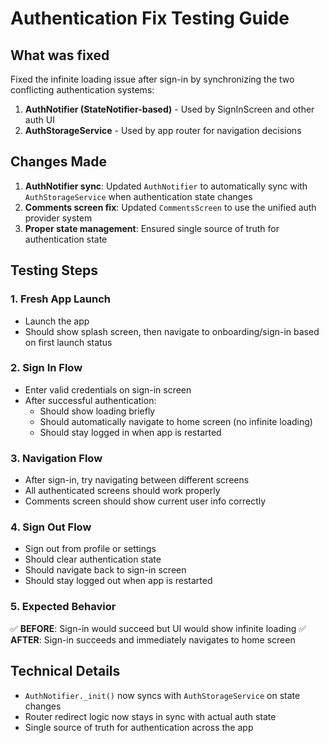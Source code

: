 # Authentication Fix Testing Guide

## What was fixed
Fixed the infinite loading issue after sign-in by synchronizing the two conflicting authentication systems:

1. **AuthNotifier (StateNotifier-based)** - Used by SignInScreen and other auth UI
2. **AuthStorageService** - Used by app router for navigation decisions

## Changes Made
1. **AuthNotifier sync**: Updated `AuthNotifier` to automatically sync with `AuthStorageService` when authentication state changes
2. **Comments screen fix**: Updated `CommentsScreen` to use the unified auth provider system
3. **Proper state management**: Ensured single source of truth for authentication state

## Testing Steps

### 1. Fresh App Launch
- Launch the app
- Should show splash screen, then navigate to onboarding/sign-in based on first launch status

### 2. Sign In Flow
- Enter valid credentials on sign-in screen
- After successful authentication:
  - Should show loading briefly
  - Should automatically navigate to home screen (no infinite loading)
  - Should stay logged in when app is restarted

### 3. Navigation Flow
- After sign-in, try navigating between different screens
- All authenticated screens should work properly
- Comments screen should show current user info correctly

### 4. Sign Out Flow
- Sign out from profile or settings
- Should clear authentication state
- Should navigate back to sign-in screen
- Should stay logged out when app is restarted

### 5. Expected Behavior
✅ **BEFORE**: Sign-in would succeed but UI would show infinite loading
✅ **AFTER**: Sign-in succeeds and immediately navigates to home screen

## Technical Details
- `AuthNotifier._init()` now syncs with `AuthStorageService` on state changes
- Router redirect logic now stays in sync with actual auth state
- Single source of truth for authentication across the app
